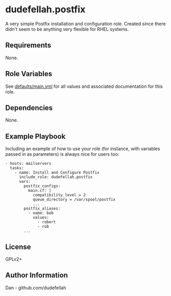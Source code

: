 dudefellah.postfix
=========

A very simple Postfix installation and configuration role. Created since there
didn't seem to be anything very flexible for RHEL systems.

Requirements
------------

None.

Role Variables
--------------

See [defaults/main.yml](defaults/main.yml) for all values and associated
documentation for this role.

Dependencies
------------

None.

Example Playbook
----------------

Including an example of how to use your role (for instance, with variables passed in as parameters) is always nice for users too:

    - hosts: mailservers
      tasks:
        - name: Install and Configure Postfix
          include_role: dudefellah.postfix
          vars:
            postfix_configs:
              main.cf: |
                compatibility_level = 2
                queue_directory = /var/spool/postfix
                ...
            postfix_aliases:
              - name: bob
                values:
                  - robert
                  - rob
            ...

License
-------

GPLv2+

Author Information
------------------

Dan - github.com/dudefellah
